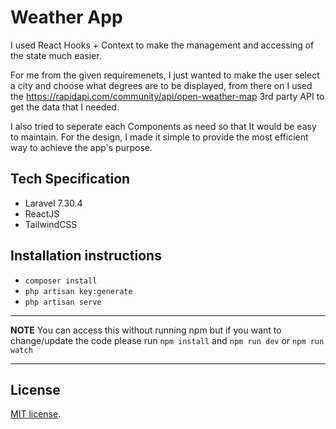
# Weather App

I used React Hooks + Context to make the management and accessing of the state much easier.

For me from the given requiremenets, I just wanted to make the user select a city and choose what degrees are to be displayed, from there on I used the https://rapidapi.com/community/api/open-weather-map 3rd party API to get the data that I needed.

I also tried to seperate each Components as need so that It would be easy to maintain.
For the design, I made it simple to provide the most efficient way to achieve the app's purpose.


## Tech Specification

- Laravel 7.30.4
- ReactJS
- TailwindCSS

## Installation instructions

- `composer install`
- `php artisan key:generate`
- `php artisan serve`

---
**NOTE**
You can access this without running npm but if you want to change/update the code please run `npm install` and `npm run dev` or `npm run watch`

---

## License

[MIT license](https://opensource.org/licenses/MIT).
